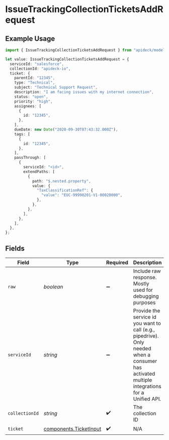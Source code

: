 # IssueTrackingCollectionTicketsAddRequest

## Example Usage

```typescript
import { IssueTrackingCollectionTicketsAddRequest } from "apideck/models/operations";

let value: IssueTrackingCollectionTicketsAddRequest = {
  serviceId: "salesforce",
  collectionId: "apideck-io",
  ticket: {
    parentId: "12345",
    type: "Technical",
    subject: "Technical Support Request",
    description: "I am facing issues with my internet connection",
    status: "open",
    priority: "high",
    assignees: [
      {
        id: "12345",
      },
    ],
    dueDate: new Date("2020-09-30T07:43:32.000Z"),
    tags: [
      {
        id: "12345",
      },
    ],
    passThrough: [
      {
        serviceId: "<id>",
        extendPaths: [
          {
            path: "$.nested.property",
            value: {
              "TaxClassificationRef": {
                "value": "EUC-99990201-V1-00020000",
              },
            },
          },
        ],
      },
    ],
  },
};
```

## Fields

| Field                                                                                                                                         | Type                                                                                                                                          | Required                                                                                                                                      | Description                                                                                                                                   | Example                                                                                                                                       |
| --------------------------------------------------------------------------------------------------------------------------------------------- | --------------------------------------------------------------------------------------------------------------------------------------------- | --------------------------------------------------------------------------------------------------------------------------------------------- | --------------------------------------------------------------------------------------------------------------------------------------------- | --------------------------------------------------------------------------------------------------------------------------------------------- |
| `raw`                                                                                                                                         | *boolean*                                                                                                                                     | :heavy_minus_sign:                                                                                                                            | Include raw response. Mostly used for debugging purposes                                                                                      |                                                                                                                                               |
| `serviceId`                                                                                                                                   | *string*                                                                                                                                      | :heavy_minus_sign:                                                                                                                            | Provide the service id you want to call (e.g., pipedrive). Only needed when a consumer has activated multiple integrations for a Unified API. | salesforce                                                                                                                                    |
| `collectionId`                                                                                                                                | *string*                                                                                                                                      | :heavy_check_mark:                                                                                                                            | The collection ID                                                                                                                             | apideck-io                                                                                                                                    |
| `ticket`                                                                                                                                      | [components.TicketInput](../../models/components/ticketinput.md)                                                                              | :heavy_check_mark:                                                                                                                            | N/A                                                                                                                                           |                                                                                                                                               |